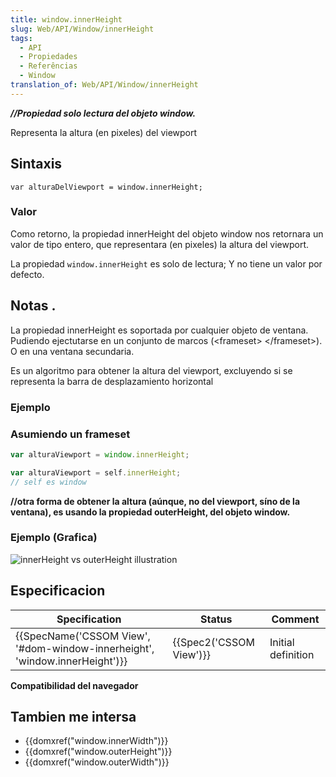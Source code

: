 ```yaml
---
title: window.innerHeight
slug: Web/API/Window/innerHeight
tags:
  - API
  - Propiedades
  - Referências
  - Window
translation_of: Web/API/Window/innerHeight
---
```

**_//Propiedad solo lectura del objeto window\._**

Representa la altura (en pixeles) del viewport

## Sintaxis

    var alturaDelViewport = window.innerHeight;

### Valor

Como retorno, la propiedad innerHeight del objeto window nos retornara un valor de tipo entero, que representara (en pixeles) la altura del viewport.

La propiedad `window.innerHeight` es solo de lectura; Y no tiene un valor por defecto.

## Notas .

La propiedad innerHeight es soportada por cualquier objeto de ventana. Pudiendo ejectutarse en un conjunto de marcos (\<frameset> \</frameset>). O en una ventana secundaria.

Es un algoritmo para obtener la altura del viewport, excluyendo si se representa la barra de desplazamiento horizontal

### **Ejemplo**

### Asumiendo un frameset

```js
var alturaViewport = window.innerHeight;

var alturaViewport = self.innerHeight;
// self es window
```

**//otra forma de obtener la altura (aúnque, no del viewport, síno de la ventana), es usando la propiedad outerHeight, del objeto window.**

### Ejemplo (Grafica)

![innerHeight vs outerHeight illustration](/@api/deki/files/213/=FirefoxInnerVsOuterHeight2.png)

## Especificacion

| Specification                                                                                        | Status                           | Comment            |
| ---------------------------------------------------------------------------------------------------- | -------------------------------- | ------------------ |
| {{SpecName('CSSOM View', '#dom-window-innerheight', 'window.innerHeight')}} | {{Spec2('CSSOM View')}} | Initial definition |

**Compatibilidad del navegador**

## Tambien me intersa

- {{domxref("window.innerWidth")}}
- {{domxref("window.outerHeight")}}
- {{domxref("window.outerWidth")}}
